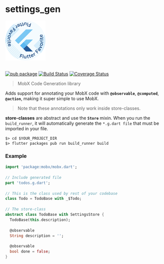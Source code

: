 # settings_gen

<a href="https://flutter.dev/docs/development/packages-and-plugins/favorites">
<img height="128" src="https://github.com/mobxjs/mobx.dart/raw/master/docs/src/images/flutter-favorite.png">
</a>
<br><br>

[![pub package](https://img.shields.io/pub/v/settings_gen.svg?label=settings_gen&color=blue)](https://pub.dartlang.org/packages/settings_gen)
[![Build Status](https://github.com/mobxjs/mobx.dart/workflows/Build/badge.svg)](https://github.com/mobxjs/mobx.dart/actions)
[![Coverage Status](https://img.shields.io/codecov/c/github/mobxjs/mobx.dart/master.svg)](https://codecov.io/gh/mobxjs/mobx.dart)

> MobX Code Generation library

Adds support for annotating your MobX code with **`@observable`**, **`@computed`**, **`@action`**, making it
super simple to use MobX.

> Note that these annotations only work inside store-classes.

**store-classes** are abstract and use the **`Store`** mixin. When you run the `build_runner`, it will automatically generate the `*.g.dart file` that must be imported in your file.

```
$> cd $YOUR_PROJECT_DIR
$> flutter packages pub run build_runner build
```

### Example

```dart
import 'package:mobx/mobx.dart';

// Include generated file
part 'todos.g.dart';

// This is the class used by rest of your codebase
class Todo = TodoBase with _$Todo;

// The store-class
abstract class TodoBase with SettingsStore {
  TodoBase(this.description);

  @observable
  String description = '';

  @observable
  bool done = false;
}
```
